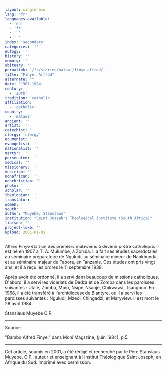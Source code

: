 ```yaml
---
layout: single-bio
lang: 'fr'
languages-available:
  - 'en'
  - 'fr'
  - ' '
  - ' '
index: 'secondary'
categories: 'f'
eulogy: ''
history: ''
memory: ''
obituary: ''
permalink: '/fr/stories/malawi/finye-alfred/'
title: "Finye, Alfred"
alternate: ""
date: '1907-1984'
century:
  - '20th'
tradition: 'catholic'
affiliation:
  - 'catholic'
country:
  - 'malawi'
ancient: ''
artist: ''
catechist: ''
clergy: 'clergy'
ecumenist: ''
evangelist: ''
nationalist: ''
martyr: ''
persecuted: ''
medical: ''
missionary: ''
musician: ''
nonafrican: ''
nonchristian: ''
photo: ''
scholar: ''
theologian: ''
translator: ''
women: ''
youth: ''
author: "Muyebe, Stanslaus"
institution: "Saint Joseph's Theological Institute (South Africa)"
liaison: ""
project-luke: ''
upload: 2001-01-01
---
```




Alfred Finye était un des premiers malawiens à devenir prêtre catholique. Il est né en 1907 à T. A. Mulumbe, à Zomba. Il a fait ses études sacerdotales au séminaire préparatoire de Nguludi, au séminaire mineur de Nankhunda, et au séminaire majeur de Tabora, en Tanzanie. Ces études ont pris vingt ans, et il a reçu les ordres le 11 septembre 1938.

Après avoir été ordonné, il a servi dans beaucoup de missions catholiques. D'abord, il a servi les vicariats de Dedza et de Zomba dans les paroisses suivantes : Utale, Zomba, Mpiri, Nsipe, Nsanje, Chikwawa, Tsangono. En 1968, il a été transféré à l'archidiocèse de Blantyre, où il a servi les paroisses suivantes : Nguludi, Mzedi, Chingadzi, et Maryview. Il est mort le 28 avril 1984.

Stanslaus Muyebe O.P.

---

Source:

"Bambo Alfred Finye," dans Moni Magazine, (juin 1984), p.5.

---

Cet article, soumis en 2001, a été rédigé et recherché par le Père Stanslaus Muyebe, O.P., auteur et enseignant à l'Institut Théologique Saint Joseph, en Afrique du Sud. Imprîmé avec permission.

